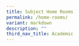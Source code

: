 ```yaml
---
title: Subject Home Rooms
permalink: /home-rooms/
variant: markdown
description: ""
third_nav_title: Academic
---
```


